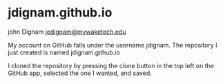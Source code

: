 # jdignam.github.io

john Dignam 
jedignam@mywaketech.edu

My account on GitHub falls under the username jdignam. 
The repository I just created is named jdignam.github.io

I cloned the repository by pressing the clone button in the top left on the GitHub app, selected the one I wanted, and saved.